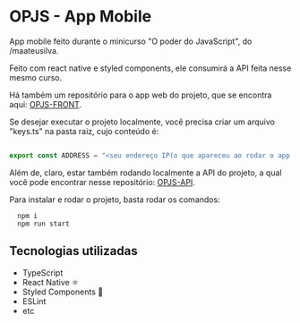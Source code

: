 # OPJS - App Mobile
App mobile feito durante o minicurso "O poder do JavaScript", do /maateusilva.

Feito com react native e styled components, ele consumirá a API feita nesse mesmo curso.

Há também um repositório para o app web do projeto, que se encontra aqui: [OPJS-FRONT](https://github.com/Vitor-Tx/opjs-front-end).

Se desejar executar o projeto localmente, você precisa criar um arquivo "keys.ts" na pasta raiz, cujo conteúdo é:

```typescript

export const ADDRESS = "<seu endereço IP(o que apareceu ao rodar o app mobile com o expo)>";

```

Além de, claro, estar também rodando localmente a API do projeto, a qual você pode encontrar nesse repositório: [OPJS-API](https://github.com/Vitor-Tx/opjs-api).



Para instalar e rodar o projeto, basta rodar os comandos:

```
  npm i
  npm run start
```

## Tecnologias utilizadas

- TypeScript
- React Native ⚛
- Styled Components 💅
- ESLint
- etc
